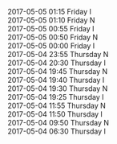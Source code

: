 2017-05-05 01:15 Friday  I  
2017-05-05 01:10 Friday  N  
2017-05-05 00:55 Friday  I  
2017-05-05 00:50 Friday  N  
2017-05-05 00:00 Friday  I  
2017-05-04 23:55 Thursday  N  
2017-05-04 20:30 Thursday  I  
2017-05-04 19:45 Thursday  N  
2017-05-04 19:40 Thursday  I  
2017-05-04 19:30 Thursday  N  
2017-05-04 19:25 Thursday  I  
2017-05-04 11:55 Thursday  N  
2017-05-04 11:50 Thursday  I  
2017-05-04 09:50 Thursday  N  
2017-05-04 06:30 Thursday  I  
